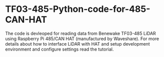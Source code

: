 # TF03-485-Python-code-for-485-CAN-HAT
The code is devleoped for reading data from Benewake TF03-485 LiDAR using Raspberry Pi 485/CAN HAT (manufactured by Waveshare). For more details about how to interface LiDAR with HAT and setup development environment and configure settings read the tutorial.
